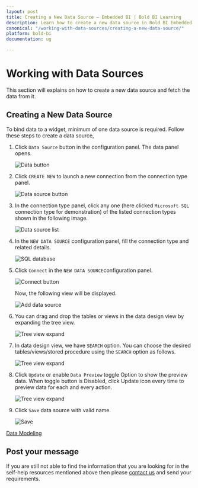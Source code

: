 ```yaml
---
layout: post
title: Creating a New Data Source – Embedded BI | Bold BI Learning
description: Learn how to create a new data source in Bold BI Embedded application to bind data with widgets in dashboard.
canonical: "/working-with-data-sources/creating-a-new-data-source/"
platform: bold-bi
documentation: ug

---
```

# Working with Data Sources

This section will explains on how to create a new data source and fetch the data from it.

## Creating a New Data Source

To bind data to a widget, minimum of one data source is required.  Follow these steps to create a data source,

1. Click `Data Source` button in the configuration panel. The data panel opens.

   ![Data button](/static/assets/working-with-datasource/images/databutton.png)

2. Click `CREATE NEW` to launch a new connection from the connection type panel.

   ![Data source button](/static/assets/working-with-datasource/images/datasourcebutton.png)

3. In the connection type panel, click any one (here clicked `Microsoft SQL` connection type for demonstration) of the listed connection types shown in the following image.

   ![Data source list](/static/assets/working-with-datasource/images/datasourcelist.png)

4. In the `NEW DATA SOURCE` configuration panel, fill the connection type and related details.

   ![SQL database](/static/assets/working-with-datasource/images/sqldatabase.png)

5. Click `Connect` in the `NEW DATA SOURCE`configuration panel.

   ![Connect button](/static/assets/working-with-datasource/images/Connectbutton.png)
   
   Now, the following view will be displayed.
   
   ![Add data source](/static/assets/working-with-datasource/images/addeddatasource.png)

6. You can drag and drop the tables or views in the data design view by expanding the tree view.

   ![Tree view expand](/static/assets/working-with-datasource/images/treeviewexpand.png)

7. In data design view, we have `SEARCH` option. You can choose the desired tables/views/stored procedure using the `SEARCH` option as follows.

   ![Tree view expand](/static/assets/working-with-datasource/images/tablesearch.png#max-width=98%)

8. Click `Update` or enable `Data Preview` toggle Option to show the preview data. When toggle button is Disabled, click Update icon every time to preview data for each and every action.

    ![Tree view expand](/static/assets/working-with-datasource/images/previewdata.png#max-width=97%)

9. Click `Save` data source with valid name.

   ![Save](/static/assets/working-with-datasource/images/datasourcesaveoption.png#max-width=97%)

 [Data Modeling](/working-with-data-sources/data-modeling/)

## Post your message
If you are still not able to find the information that you are looking for in the self-help resources mentioned above then please <a href="https://www.boldbi.com/support" target="_blank">contact us</a> and send your requirements.